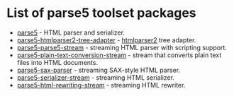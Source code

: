 # List of parse5 toolset packages

- [parse5](https://github.com/parse5/parse5-fork/tree/master/packages/parse5) - HTML parser and serializer.
- [parse5-htmlparser2-tree-adapter](https://github.com/parse5/parse5-fork/tree/master/packages/htmlparser2-tree-adapter) - [htmlparser2](https://github.com/fb55/htmlparser2) tree adapter.
- [parse5-parse5-stream](https://github.com/parse5/parse5-fork/tree/master/packages/parser-stream) - streaming HTML parser with scripting support.
- [parse5-plain-text-conversion-stream](https://github.com/parse5/parse5-fork/tree/master/packages/plain-text-conversion-stream) - stream that converts plain text files into HTML documents.
- [parse5-sax-parser](https://github.com/parse5/parse5-fork/tree/master/packages/sax-parser) - streaming SAX-style HTML parser.
- [parse5-serializer-stream](https://github.com/parse5/parse5-fork/tree/master/packages/serializer-stream) - streaming HTML serializer.
- [parse5-html-rewriting-stream](https://github.com/parse5/parse5-fork/tree/master/packages/html-rewriting-stream) - streaming HTML rewriter.
